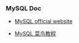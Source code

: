### MySQL Doc

* [MySQL official website](https://dev.mysql.com/)

* [MySQL 菜鸟教程](https://www.runoob.com/mysql/mysql-tutorial.html)

